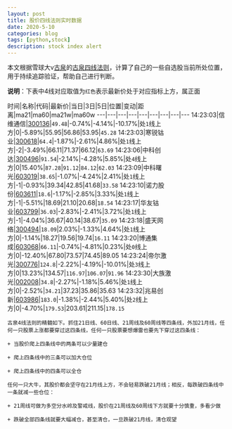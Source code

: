 ```yaml
---
layout: post
title: 股价四线法则实时数据
date: 2020-5-10
categories: blog
tags: [python,stock]
description: stock index alert
---
```



本文根据雪球大v[古泉](https://xueqiu.com/u/7148646888)的[古泉四线法则](https://xueqiu.com/7148646888/130498192)，计算了自己的一些自选股当前所处位置，用于持续追踪验证，帮助自己进行判断。

**说明**：下表中4线对应取值为`红色`表示最新价处于对应指标上方，属正面

时间|名称|代码|最新价|当日|3日|5日|位置|变动|距离|ma21|ma60|ma21w|ma60w
---|---|---|---|---|---|---|---|---
14:23:03|信维通信|[300136](https://xueqiu.com/S/SZ300136)|`49.48`|-0.74%|-4.14%|-10.17%|处`1`线上方|0|-5.89%|55.95|56.86|53.95|`45.28`
14:23:03|寒锐钴业|[300618](https://xueqiu.com/S/SZ300618)|`64.4`|-1.87%|-2.61%|4.86%|处`1`线上方|-2|-3.49%|66.11|71.37|66.12|`63.69`
14:23:06|中科创达|[300496](https://xueqiu.com/S/SZ300496)|`91.54`|-2.14%|-4.28%|5.85%|处`4`线上方|0|15.40%|`87.28`|`91.12`|`84.12`|`62.03`
14:23:09|中科曙光|[603019](https://xueqiu.com/S/SH603019)|`38.65`|-1.07%|-4.24%|2.41%|处`1`线上方|-1|-0.93%|39.34|42.85|41.68|`33.58`
14:23:10|诺力股份|[603611](https://xueqiu.com/S/SH603611)|`18.6`|-1.17%|-2.85%|3.33%|处`1`线上方|-1|-5.51%|18.69|21.10|20.68|`18.54`
14:23:17|华友钴业|[603799](https://xueqiu.com/S/SH603799)|`36.03`|-2.83%|-2.41%|3.72%|处`1`线上方|-1|-4.04%|36.67|40.14|38.67|`35.09`
14:23:18|盛天网络|[300494](https://xueqiu.com/S/SZ300494)|`18.09`|2.03%|-1.33%|4.64%|处`1`线上方|0|-1.14%|18.27|19.56|19.74|`16.11`
14:23:20|博通集成|[603068](https://xueqiu.com/S/SH603068)|`66.11`|-0.74%|-4.81%|0.23%|处`0`线上方|0|-12.40%|67.80|73.57|74.45|89.05
14:23:24|帝尔激光|[300776](https://xueqiu.com/S/SZ300776)|`124.8`|-2.22%|-4.19%|-10.01%|处`3`线上方|0|13.23%|134.57|`116.97`|`106.07`|`91.96`
14:23:30|大族激光|[002008](https://xueqiu.com/S/SZ002008)|`34.8`|-2.27%|-1.18%|5.46%|处`1`线上方|0|-2.52%|`34.21`|37.23|35.86|35.63
14:23:32|兆易创新|[603986](https://xueqiu.com/S/SH603986)|`183.0`|-1.38%|-2.44%|5.40%|处`2`线上方|0|-4.70%|`179.53`|203.61|211.15|`178.15`

```
古泉4线法则的精髓如下。抓住21日线、60日线、21周线及60周线等四条线，外加21月线，任何一只股票上涨都要穿过这四条线，任何一只股票要想爆雷也要先下穿过这四条线：

+ 当股价爬上四条线中的两条可以少量建仓

+ 爬上四条线中的三条可以加大仓位

+ 爬上四条线中的四条可以全仓

任何一只大牛，其股价都会坚守在21月线上方，不会轻易跌破21月线；相反，每跌破四条线中一条就减一些仓位：

+ 21周线可做为多空分水岭及警戒线，股价在21周线及60周线下方就要十分慎重，多看少做

+ 跌破全部四条线就要大幅减仓，甚至清仓，一旦跌破21月线，清仓观望
```
